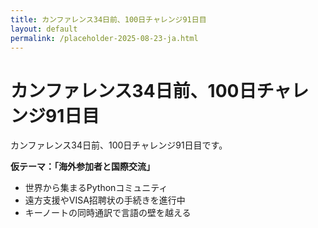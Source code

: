 ```yaml
---
title: カンファレンス34日前、100日チャレンジ91日目
layout: default
permalink: /placeholder-2025-08-23-ja.html
---
```


# カンファレンス34日前、100日チャレンジ91日目

カンファレンス34日前、100日チャレンジ91日目です。

**仮テーマ：「海外参加者と国際交流」**
- 世界から集まるPythonコミュニティ
- 遠方支援やVISA招聘状の手続きを進行中
- キーノートの同時通訳で言語の壁を越える